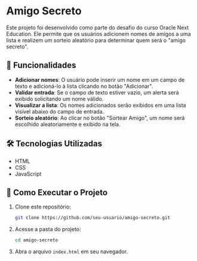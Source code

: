 # Amigo Secreto

Este projeto foi desenvolvido como parte do desafio do curso Oracle Next Education. Ele permite que os usuários adicionem nomes de amigos a uma lista e realizem um sorteio aleatório para determinar quem será o "amigo secreto".

## 📌 Funcionalidades

- **Adicionar nomes**: O usuário pode inserir um nome em um campo de texto e adicioná-lo à lista clicando no botão "Adicionar".
- **Validar entrada**: Se o campo de texto estiver vazio, um alerta será exibido solicitando um nome válido.
- **Visualizar a lista**: Os nomes adicionados serão exibidos em uma lista visível abaixo do campo de entrada.
- **Sorteio aleatório**: Ao clicar no botão "Sortear Amigo", um nome será escolhido aleatoriamente e exibido na tela.

## 🛠️ Tecnologias Utilizadas

- HTML
- CSS
- JavaScript

## 🚀 Como Executar o Projeto

1. Clone este repositório:
   ```sh
   git clone https://github.com/seu-usuario/amigo-secreto.git
   ```
2. Acesse a pasta do projeto:
   ```sh
   cd amigo-secreto
   ```
3. Abra o arquivo `index.html` em seu navegador.
